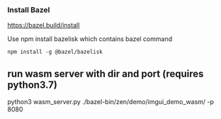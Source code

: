 
### Install Bazel
https://bazel.build/install

Use npm install bazelisk which contains bazel command

```
npm install -g @bazel/bazelisk
```


## run wasm server with dir and port (requires python3.7)
python3 wasm_server.py ./bazel-bin/zen/demo/imgui_demo_wasm/ -p 8080